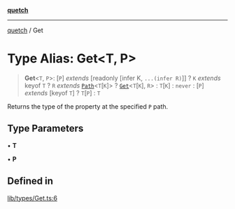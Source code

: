 [**quetch**](../README.md)

***

[quetch](../README.md) / Get

# Type Alias: Get\<T, P\>

> **Get**\<`T`, `P`\>: [`P`] *extends* [readonly [infer K, `...(infer R)`]] ? `K` *extends* keyof `T` ? `R` *extends* [`Path`](Path.md)\<`T`\[`K`\]\> ? [`Get`](Get.md)\<`T`\[`K`\], `R`\> : `T`\[`K`\] : `never` : [`P`] *extends* [keyof `T`] ? `T`\[`P`\] : `T`

Returns the type of the property at the specified `P` path.

## Type Parameters

• **T**

• **P**

## Defined in

[lib/types/Get.ts:6](https://github.com/nevoland/quetch/blob/daab7d5db71d61e74901886a2473b07ec4e9fc05/lib/types/Get.ts#L6)

